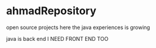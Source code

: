 # ahmadRepository
open source projects here
the java experiences is growing


java is back end I NEED FRONT END TOO
